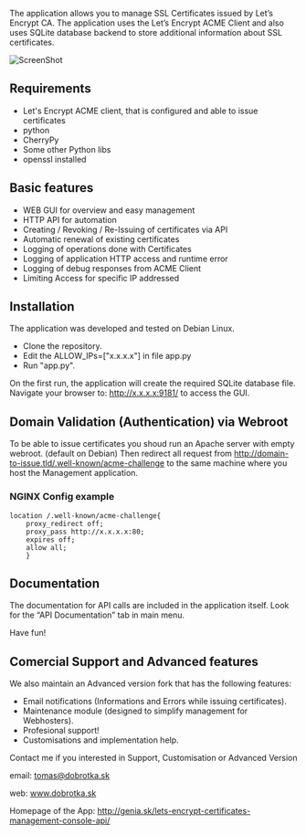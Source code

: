 The application allows you to manage SSL Certificates issued by Let’s Encrypt CA. The application uses the Let’s Encrypt ACME Client and also uses SQLite database backend to store additional information about SSL certificates.

![ScreenShot](http://genia.sk/wp-content/uploads/2016/01/022.png)


## Requirements ##
- Let's Encrypt ACME client, that is configured and able to issue certificates
- python
- CherryPy
- Some other Python libs
- openssl installed

## Basic features ##
- WEB GUI for overview and easy management
- HTTP API for automation
- Creating / Revoking / Re-Issuing of certificates via API
- Automatic renewal of existing certificates
- Logging of operations done with Certificates
- Logging of application HTTP access and runtime error
- Logging of debug responses from ACME Client
- Limiting Access for specific IP addressed


## Installation ##
The application was developed and tested on Debian Linux.
- Clone the repository.
- Edit the ALLOW_IPs=["x.x.x.x"] in file app.py
- Run "app.py".

On the first run, the application will create the required SQLite database file.
Navigate your browser to: http://x.x.x.x:9181/ to access the GUI.

## Domain Validation (Authentication) via Webroot ##
To be able to issue certificates you shoud run an Apache server with empty webroot. (default on Debian)
Then redirect all request from http://domain-to-issue.tld/.well-known/acme-challenge to the same machine where you host the Management application.

### NGINX Config example ###
	location /.well-known/acme-challenge{
	    proxy_redirect off;
	    proxy_pass http://x.x.x.x:80;
	    expires off;
	    allow all;
	    }


## Documentation ##
The documentation for API calls are included in the application itself. Look for the “API Documentation” tab in main menu.

Have fun!


## Comercial Support and Advanced features ##
We also maintain an Advanced version fork that has the following features:
- Email notifications (Informations and Errors while issuing certificates).
- Maintenance module (designed to simplify management for Webhosters).
- Profesional support!
- Customisations and implementation help.

Contact me if you interested in Support, Customisation or Advanced Version

email: tomas@dobrotka.sk

web: www.dobrotka.sk

Homepage of the App: http://genia.sk/lets-encrypt-certificates-management-console-api/



